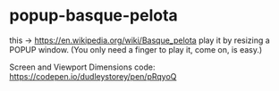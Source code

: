 # popup-basque-pelota
this -> https://en.wikipedia.org/wiki/Basque_pelota  play it by resizing a POPUP window. (You only need a finger to play it, come on, is easy.)

Screen and Viewport Dimensions code: https://codepen.io/dudleystorey/pen/pRqyoQ
